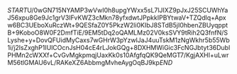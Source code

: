 $START$U/0wGN715NYAMP3wVwI0h8upgYWxx5sL7lJIXZ9pJxJ25SCUWhYaJ56xpu8Ge9Jc1grV3IFvKWZ3cMkn78yfxdwtJPpkkIPBYtwaV+TZQdlq+Apxw6BC3UEboXuRczWt+9QESfaZ0Y5PkzW2li0KIbJ8STdB5jI0hbenZBUyqpptB+9KoboO8W0F2DmfTiE/9EM5tDq2oQAMLMz02V0ksSVY9tRih2Q3fnfN/SLyshe+y+DovQFUidMyCaxs7wGHrW3pYzwlJaJ4uuTskM1zNgWkhr5b55Wb1i/j2lsZxghP1IUlCOcnJsH04cE4rLJokGQg+8DXHMWiGic3FcNGJbtyt36DublPHMn2cWXXf+CvGvMgkpmqjUaxKk0s10AfgfqQK9QeMGT7/KgjAXHI+uLwrM56tlGMAU6vL/RAKeXZ6AbbmgMvheAygOqBJ9kp$END$